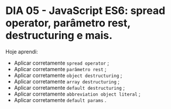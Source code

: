 # DIA 05 - JavaScript ES6: spread operator, parâmetro rest, destructuring e mais.

Hoje aprendi:

- Aplicar corretamente `spread operator` ;
- Aplicar corretamente `parâmetro rest` ;
- Aplicar corretamente `object destructuring` ;
- Aplicar corretamente `array destructuring` ;
- Aplicar corretamente `default destructuring` ;
- Aplicar corretamente `abbreviation object literal` ;
- Aplicar corretamente `default params` .

